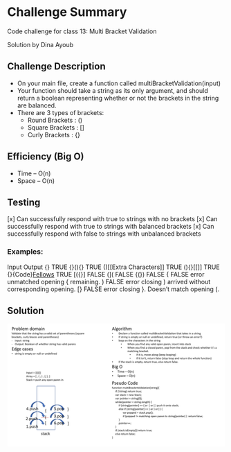 # Challenge Summary

Code challenge for class 13: Multi Bracket Validation

Solution by Dina Ayoub

## Challenge Description

* On your main file, create a function called multiBracketValidation(input)
* Your function should take a string as its only argument, and should return a boolean representing whether or not the brackets in the string are balanced. 
* There are 3 types of brackets:
  * Round Brackets : ()
  * Square Brackets : []
  * Curly Brackets : {}

## Efficiency (Big O)

* Time –  O(n)
* Space – O(n)

## Testing

[x] Can successfully respond with true to strings with no brackets
[x] Can successfully respond with true to strings with balanced brackets
[x] Can successfully respond with false to strings with unbalanced brackets

### Examples:

Input                   Output
{}                      TRUE
{}(){}                  TRUE
()[[Extra Characters]]  TRUE
(){}[[]]                TRUE
{}{Code}[Fellows](())   TRUE
[({}]                   FALSE
(](                     FALSE
{(})                    FALSE
{                       FALSE    error unmatched opening { remaining.
)                       FALSE    error closing ) arrived without corresponding opening.
[}                      FALSE    error closing }. Doesn’t match opening (.

## Solution

![Multi Bracket Validation](assets/mpv.png)
